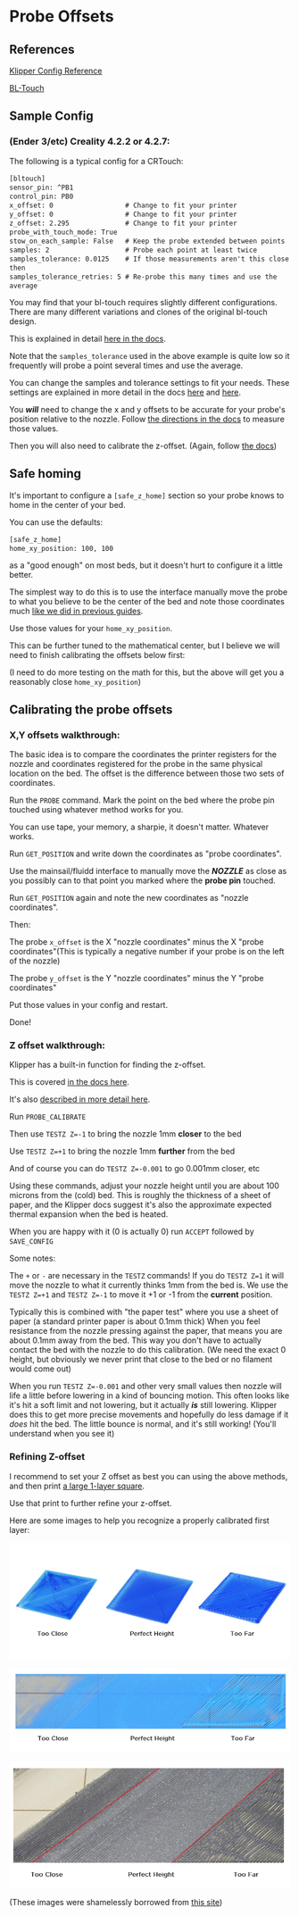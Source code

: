 <!--
 Copyright (c) 2022 Chris Laprade (chris@rootiest.com)
 
 This software is released under the MIT License.
 https://opensource.org/licenses/MIT
-->
# Probe Offsets

## References

[Klipper Config Reference](https://www.klipper3d.org/Config_Reference.html#bltouch)

[BL-Touch](https://www.klipper3d.org/BLTouch.html)

## Sample Config

### (Ender 3/etc) Creality 4.2.2 or 4.2.7:

The following is a typical config for a CRTouch:

    [bltouch] 
    sensor_pin: ^PB1
    control_pin: PB0
    x_offset: 0                  # Change to fit your printer
    y_offset: 0                  # Change to fit your printer
    z_offset: 2.295              # Change to fit your printer
    probe_with_touch_mode: True
    stow_on_each_sample: False   # Keep the probe extended between points
    samples: 2                   # Probe each point at least twice
    samples_tolerance: 0.0125    # If those measurements aren't this close then
    samples_tolerance_retries: 5 # Re-probe this many times and use the average

You may find that your bl-touch requires slightly different configurations. There are many different variations and clones of the original bl-touch design.

This is explained in detail [here in the docs](https://www.klipper3d.org/BLTouch.html#bl-touch-clones).

Note that the `samples_tolerance` used in the above example is quite low so it frequently will probe a point several times and use the average. 

You can change the samples and tolerance settings to fit your needs. These settings are explained in more detail in the docs [here](https://www.klipper3d.org/Config_Reference.html#probe) and [here](https://www.klipper3d.org/Config_Reference.html#bltouch).

You ***will*** need to change the x and y offsets to be accurate for your probe's position relative to the nozzle. Follow [the directions in the docs](https://www.klipper3d.org/Probe_Calibrate.html) to measure those values. 

Then you will also need to calibrate the z-offset. (Again, follow [the docs](https://www.klipper3d.org/Probe_Calibrate.html#calibrating-probe-z-offset))

## Safe homing

It's important to configure a `[safe_z_home]` section so your probe knows to home in the center of your bed.

You can use the defaults:

    [safe_z_home]
    home_xy_position: 100, 100

as a "good enough" on most beds, but it doesn't hurt to configure it a little better.

The simplest way to do this is to use the interface manually move the probe to what you believe to be the center of the bed and note those coordinates much [like we did in previous guides](GUIDE-axis_limits.md#calibrating-00-and-position_min).

Use those values for your `home_xy_position`.

This can be further tuned to the mathematical center, but I believe we will need to finish calibrating the offsets below first:

(I need to do more testing on the math for this, but the above will get you a reasonably close `home_xy_position`)
## Calibrating the probe offsets

### X,Y offsets walkthrough:

The basic idea is to compare the coordinates the printer registers for the nozzle and coordinates registered for the probe in the same physical location on the bed. The offset is the difference between those two sets of coordinates.

Run the `PROBE` command. Mark the point on the bed where the probe pin touched using whatever method works for you.

You can use tape, your memory, a sharpie, it doesn't matter. Whatever works.

Run `GET_POSITION` and write down the coordinates as "probe coordinates".

Use the mainsail/fluidd interface to manually move the ***NOZZLE*** as close as you possibly can to that point you marked where the **probe pin** touched.

Run `GET_POSITION` again and note the new coordinates as "nozzle coordinates".

Then:

The probe `x_offset` is the X "nozzle coordinates" minus the X "probe coordinates"(This is typically a negative number if your probe is on the left of the nozzle)

The probe `y_offset` is the Y "nozzle coordinates" minus the Y "probe coordinates"

Put those values in your config and restart. 

Done!


### Z offset walkthrough:

Klipper has a built-in function for finding the z-offset. 

This is covered [in the docs here](https://www.klipper3d.org/Probe_Calibrate.html#calibrating-probe-z-offset).

It's also [described in more detail here](https://www.klipper3d.org/Bed_Level.html#the-paper-test).

Run `PROBE_CALIBRATE`

Then use `TESTZ Z=-1` to bring the nozzle 1mm **closer** to the bed

Use `TESTZ Z=+1` to bring the nozzle 1mm **further** from the bed

And of course you can do `TESTZ Z=-0.001` to go 0.001mm closer, etc

Using these commands, adjust your nozzle height until you are about 100 microns from the (cold) bed. This is roughly the thickness of a sheet of paper, and the Klipper docs suggest it's also the approximate expected thermal expansion when the bed is heated.

When you are happy with it (0 is actually 0) run `ACCEPT` followed by `SAVE_CONFIG`

Some notes:

The `+` or `-` are necessary in the `TESTZ` commands! If you do `TESTZ Z=1` it will move the nozzle to what it currently thinks 1mm from the bed is. We use the `TESTZ Z=+1` and `TESTZ Z=-1` to move it +1 or -1 from the **current** position.

Typically this is combined with "the paper test" where you use a sheet of paper (a standard printer paper is about 0.1mm thick) When you feel resistance from the nozzle pressing against the paper, that means you are about 0.1mm away from the bed. This way you don't have to actually contact the bed with the nozzle to do this calibration. (We need the exact 0 height, but obviously we never print that close to the bed or no filament would come out)

When you run `TESTZ Z=-0.001` and other very small values then nozzle will life a little before lowering in a kind of bouncing motion. This often looks like it's hit a soft limit and not lowering, but it actually ***is*** still lowering. Klipper does this to get more precise movements and hopefully do less damage if it *does* hit the bed. The little bounce is normal, and it's still working! (You'll understand when you see it)

### Refining Z-offset

I recommend to set your Z offset as best you can using the above methods, and then print [a large 1-layer square](https://www.printables.com/model/9838-first-layer-test-60x60-mm-square-z-calibration).

Use that print to further refine your z-offset.

Here are some images to help you recognize a properly calibrated first layer:

![first_layer1](resources/first_layer1.png)

![first_layer2](resources/first_layer2.png)

![first_layer3](resources/first_layer3.png)

(These images were shamelessly borrowed from [this site](https://core-electronics.com.au/guides/ultimaker-printer-platform-calibrate/))